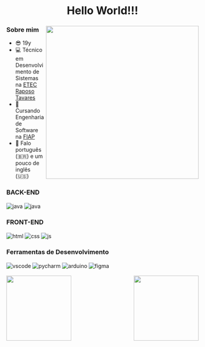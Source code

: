 <div align="center" class="title">
   <h1 align="center">Hello World!!!</h1>
</div>

<div class="mainContent">

   <div class="center" class="img_right">
      <img align="right" width="400em" src="https://i.pinimg.com/564x/12/01/d9/1201d9780ada8a4323018507b61627a0.jpg">
   </div>

   <div align="left" class="leftContent">
   
### Sobre mim
 - 😎 19y
 - 💻 Técnico em Desenvolvimento de Sistemas na <a href="https://etecraposotavares.cps.sp.gov.br/" target="_blank">ETEC Raposo Tavares</a>
 - 📕 Cursando Engenharia de Software na <a href="https://www.fiap.com.br/" target="_blank">FIAP</a>
 - 💬 Falo português (🇧🇷) e um pouco de inglês (🇺🇸)

### BACK-END
<div style="display: inline_block" class="displayBadge1">
   <img align="center" alt="java" src="https://img.shields.io/badge/Python-3776AB?style=for-the-badge&logo=python&logoColor=white"></img>
   <img align="center" alt="java" src="https://img.shields.io/badge/C%2B%2B-00599C?style=for-the-badge&logo=c%2B%2B&logoColor=white"></img>
</div>

### FRONT-END
<div style="display: inline_block" class="displayBadge2">
   <img align="center" alt="html" src="https://img.shields.io/badge/HTML-239120?style=for-the-badge&logo=html5&logoColor=white"></img>
   <img align="center" alt="css" src="https://img.shields.io/badge/CSS-239120?&style=for-the-badge&logo=css3&logoColor=white"></img>
   <img align="center" alt="js" src="https://img.shields.io/badge/JavaScript-F7DF1E?style=for-the-badge&logo=javascript&logoColor=black"></img>
</div>

### Ferramentas de Desenvolvimento
<div style="display: inline_block" class="displayBadge3">
   <img align="center" alt="vscode" src="https://img.shields.io/badge/Visual_Studio_Code-0078D4?style=for-the-badge&logo=visual%20studio%20code&logoColor=white"></img>
   <img align="center" alt="pycharm" src="https://img.shields.io/badge/PyCharm-000000.svg?&style=for-the-badge&logo=PyCharm&logoColor=white"></img>
   <img align="center" alt="arduino" src="https://img.shields.io/badge/Arduino_IDE-00979D?style=for-the-badge&logo=arduino&logoColor=white"></img>
   <img align="center" alt="figma" src="https://img.shields.io/badge/Figma-F24E1E?style=for-the-badge&logo=figma&logoColor=white"></img>
</div>

   </div>
</div>

<br/>

<div class="gitStats">
<img align="left"  height="170em"  src="https://github-readme-stats.vercel.app/api?username=siigAprendiz&show_icons=true&theme=prussian">
<img align="right" height="170em" src="https://github-readme-stats.vercel.app/api/top-langs/?username=siigAprendiz&layout=compact&theme=prussian">
</div>
